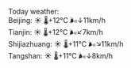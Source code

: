 Today weather:  
Beijing: ☀️   🌡️+12°C 🌬️↓11km/h  
Tianjin: ☀️   🌡️+12°C 🌬️↙7km/h  
Shijiazhuang: ☀️   🌡️+11°C 🌬️↘11km/h  
Tangshan: ☀️   🌡️+11°C 🌬️↓8km/h  
